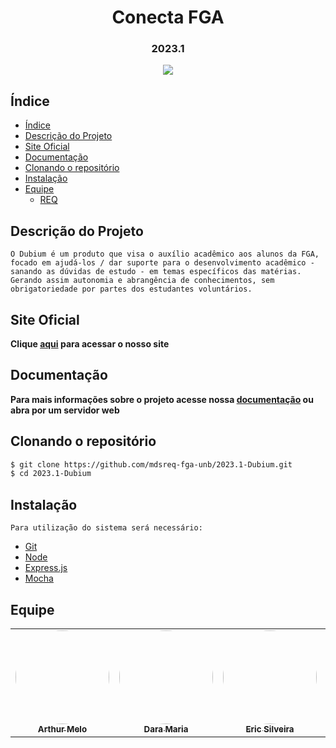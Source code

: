 <h1 align="center"> Conecta FGA </h1>
<h3 align="center"> 2023.1 </h3>

<p align="center">
<img src="http://img.shields.io/static/v1?label=STATUS&message=PROCESSING&color=GREEN&style=for-the-badge"/>
</p>

## Índice

- [Índice](#índice)
- [Descrição do Projeto](#descrição-do-projeto)
- [Site Oficial](#site-oficial)
- [Documentação](#documentação)
- [Clonando o repositório](#clonando-o-repositório)
- [Instalação](#instalação)
- [Equipe](#equipe)
  - [REQ](#req)

## Descrição do Projeto

`O Dubium é um produto que visa o auxílio acadêmico aos alunos da FGA, focado em ajudá-los / dar suporte para o desenvolvimento acadêmico - sanando as dúvidas de estudo - em temas específicos das matérias. Gerando assim autonomia e abrangência de conhecimentos, sem obrigatoriedade por partes dos estudantes voluntários.`

## Site Oficial

**Clique <a href="https://stingray-app-4tbp8.ondigitalocean.app/">aqui</a> para acessar o nosso site**

## Documentação

**Para mais informações sobre o projeto acesse nossa <a href="https://mdsreq-fga-unb.github.io/2023.1-Dubium/">documentação</a> ou abra por um servidor web**

## Clonando o repositório

```bash
$ git clone https://github.com/mdsreq-fga-unb/2023.1-Dubium.git
$ cd 2023.1-Dubium
```

<!-- ### Executando o projeto -->

## Instalação

`Para utilização do sistema será necessário: `

- [Git](https://git-scm.com/)
- [Node](https://nodejs.org/en/)
- [Express.js](https://nestjs.com/)
- [Mocha](https://yarnpkg.com/)

## Equipe

<div class="md-typeset__table">
    <table>
        <tbody>
            <tr>
                <td align="center">
                    <a href="https://github.com/Arthrok" target="_blank">
                        <img style="border-radius: 50%;" src="https://github.com/Arthrok.png" width="150px;" alt=""><br>
                        <sub><b>Arthur Melo</b></sub>
                    </a><br>
                    <a href="https://github.com/AnaBeatrizMassuh" target="_blank"></a>
                </td>
                                <td align="center">
                    <a href="https://github.com/daramariabs" target="_blank">
                        <img style="border-radius: 50%;" src="https://github.com/daramariabs.png" width="150px;" alt=""><br>
                        <sub><b>Dara Maria</b></sub>
                    </a><br>
                    <a href="https://github.com/daramariabs" target="_blank"></a>
                </td>
                <td align="center">
                    <a href="https://github.com/ericbky" target="_blank">
                        <img style="border-radius: 50%;" src="https://github.com/ericbky.png" width="150px;" alt=""><br>
                        <sub><b>Eric Silveira</b></sub>
                    </a><br>
                    <a href="https://github.com/ericbky" target="_blank"></a>
                </td>
                <td align="center">
                    <a href="https://github.com/fabioaletorres" target="_blank">
                        <img style="border-radius: 50%;" src="https://github.com/fabioaletorres.png" width="150px;" alt=""><br>
                        <sub><b>Fabio Alessandro</b></sub>
                    </a><br>
                    <a href="https://github.com/fabioaletorre" target="_blank"></a>
                </td>
                <td align="center">
                    <a href="https://github.com/lucasdray" target="_blank">
                        <img style="border-radius: 50%;" src="https://github.com/lucasdray.png" width="150px;" alt=""><br>
                        <sub><b>Pedro Lucas Dourado</b></sub>
                    </a><br>
                    <a href="https://github.com/lucasdray" target="_blank"></a>
                </td>
                <td align="center">
                    <a href="https://github.com/yaskisoba" target="_blank">
                        <img style="border-radius: 50%;" src="https://github.com/yaskisoba.png" width="150px;" alt=""><br>
                        <sub><b>Yasmim Oliveira</b></sub>
                    </a><br>
                    <a href="https://github.com/yaskisoba" target="_blank"></a>
                </td>
            </tr>
        </tbody>
    </table>
</div>

